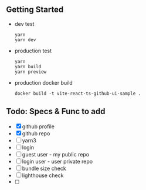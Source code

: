 ## Getting Started
- dev test
    ```agsl
    yarn
    yarn dev
    ```
- production test
    ```agsl
    yarn
    yarn build
    yarn preview 
    ```
- production docker build
    ```agsl
    docker build -t vite-react-ts-github-ui-sample .
    ```


## Todo: Specs & Func to add 
- [x] github profile
- [x] github repo
- [ ] yarn3
- [ ] login
- [ ] guest user - my public repo
- [ ] login user - user private repo
- [ ] bundle size check
- [ ] lighthouse check
- [ ] 